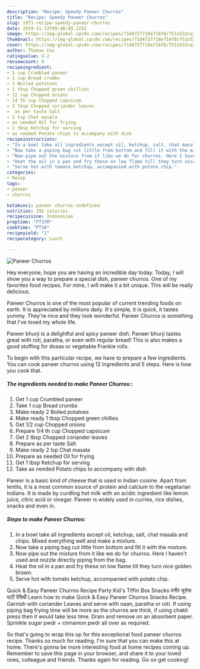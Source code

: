 ```yaml
---
description: "Recipe: Speedy Paneer Churros"
title: "Recipe: Speedy Paneer Churros"
slug: 1971-recipe-speedy-paneer-churros
date: 2019-11-12T09:48:03.225Z
image: https://img-global.cpcdn.com/recipes/71d4727718e716f8/751x532cq70/paneer-churros-recipe-main-photo.jpg
thumbnail: https://img-global.cpcdn.com/recipes/71d4727718e716f8/751x532cq70/paneer-churros-recipe-main-photo.jpg
cover: https://img-global.cpcdn.com/recipes/71d4727718e716f8/751x532cq70/paneer-churros-recipe-main-photo.jpg
author: Thomas Cox
ratingvalue: 4.2
reviewcount: 9
recipeingredient:
- 1 cup Crumbled paneer
- 1 cup Bread crumbs
- 2 Boiled potatoes
- 1 tbsp Chopped green chillies
- 12 cup Chopped onions
- 14 th cup Chopped capsicum
- 2 tbsp Chopped coriander leaves
-  as per taste Salt
- 2 tsp Chat masala
- as needed Oil for frying
- 1 tbsp Ketchup for serving
- as needed Potato chips to accompany with dish
recipeinstructions:
- "In a bowl take all ingredients except oil, ketchup, salt, chat masala and chips. Mixed everything well and make a mixture."
- "Now take a piping bag cut little from bottom and fill it with the mixture."
- "Now pipe out the mixture from it like we do for churros. Here I haven&#39;t used and nozzle directly piping from the bag."
- "Heat the oil in a pan and fry these on low flame till they turn nice golden brown."
- "Serve hot with tomato ketchup, accompanied with potato chip."
categories:
- Resep
tags:
- paneer
- churros

katakunci: paneer churros undefined
nutrition: 292 calories
recipecuisine: Indonesian
preptime: "PT37M"
cooktime: "PT1H"
recipeyield: "1"
recipecategory: Lunch

---
```



![Paneer Churros](https://img-global.cpcdn.com/recipes/71d4727718e716f8/751x532cq70/paneer-churros-recipe-main-photo.jpg)

Hey everyone, hope you are having an incredible day today. Today, I will show you a way to prepare a special dish, paneer churros. One of my favorites food recipes. For mine, I will make it a bit unique. This will be really delicious.

Paneer Churros is one of the most popular of current trending foods on earth. It is appreciated by millions daily. It's simple, it is quick, it tastes yummy. They're nice and they look wonderful. Paneer Churros is something that I've loved my whole life.

Paneer bhurji is a delightful and spicy paneer dish. Paneer bhurji tastes great with roti, paratha, or even with regular bread! This is also makes a good stuffing for dosas or vegetable Frankie rolls.


To begin with this particular recipe, we have to prepare a few ingredients. You can cook paneer churros using 12 ingredients and 5 steps. Here is how you cook that.

##### The ingredients needed to make Paneer Churros::

1. Get 1 cup Crumbled paneer
1. Take 1 cup Bread crumbs
1. Make ready 2 Boiled potatoes
1. Make ready 1 tbsp Chopped green chillies
1. Get 1/2 cup Chopped onions
1. Prepare 1/4 th cup Chopped capsicum
1. Get 2 tbsp Chopped coriander leaves
1. Prepare  as per taste Salt
1. Make ready 2 tsp Chat masala
1. Prepare as needed Oil for frying
1. Get 1 tbsp Ketchup for serving
1. Take as needed Potato chips to accompany with dish


Paneer is a basic kind of cheese that is used in Indian cuisine. Apart from lentils, it is a most common source of protein and calcium to the vegetarian Indians. It is made by curdling hot milk with an acidic ingredient like lemon juice, citric acid or vinegar. Paneer is widely used in curries, rice dishes, snacks and even in. 

##### Steps to make Paneer Churros:

1. In a bowl take all ingredients except oil, ketchup, salt, chat masala and chips. Mixed everything well and make a mixture.
1. Now take a piping bag cut little from bottom and fill it with the mixture.
1. Now pipe out the mixture from it like we do for churros. Here I haven&#39;t used and nozzle directly piping from the bag.
1. Heat the oil in a pan and fry these on low flame till they turn nice golden brown.
1. Serve hot with tomato ketchup, accompanied with potato chip.


Quick &amp; Easy Paneer Churros Recipe Party Kid&#39;s Tiffin Box Snacks पनीर चुरोस पार्टी रेसिपी Learn how to make Quick &amp; Easy Paneer Churros Snacks Recipe. Garnish with coriander Leaves and serve with naan, paratha or roti. If using piping bag frying time will be more as the churros are thick, if using chakli press then it would take less time. Drain and remove on an absorbent paper. Sprinkle sugar pwdr + cinnamon pwdr all over as required. 

So that's going to wrap this up for this exceptional food paneer churros recipe. Thanks so much for reading. I'm sure that you can make this at home. There's gonna be more interesting food at home recipes coming up. Remember to save this page in your browser, and share it to your loved ones, colleague and friends. Thanks again for reading. Go on get cooking!
